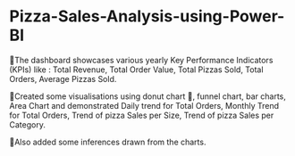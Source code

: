# Pizza-Sales-Analysis-using-Power-BI


🔸The dashboard showcases various yearly Key Performance Indicators (KPIs) like : Total Revenue, Total Order Value, Total Pizzas Sold, Total Orders, Average Pizzas Sold.

🔸Created some visualisations using donut chart 🍩, funnel chart, bar charts, Area Chart and demonstrated Daily trend for Total Orders, Monthly Trend for Total Orders, Trend of pizza Sales per Size, Trend of pizza Sales per Category.

🔸Also added some inferences drawn from the charts.

